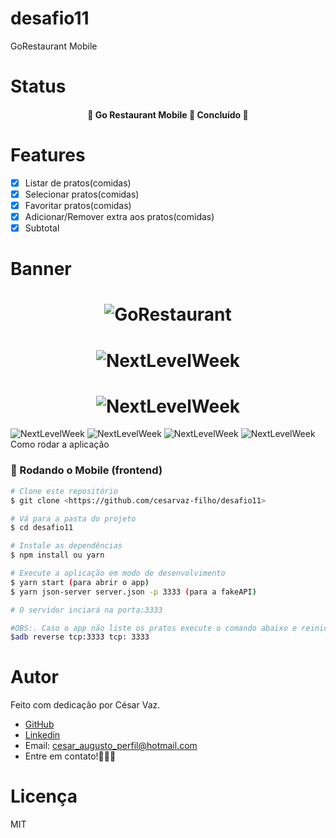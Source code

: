 # desafio11
GoRestaurant Mobile

# Status
<h4 align="center"> 
	🚧  Go Restaurant Mobile 🚀 Concluído  🚧
</h4>

# Features

- [x] Listar de pratos(comidas)
- [x] Selecionar pratos(comidas)
- [x] Favoritar pratos(comidas)
- [x] Adicionar/Remover extra aos pratos(comidas)
- [x] Subtotal

# Banner

<h1 align="center">
  <img alt="GoRestaurant" title="#NextLevelWeek" src="screenshots/Screenshot_20201113-093133_challenge11.jpg" />
</h1>

<h1 align="center">
  <img alt="NextLevelWeek" title="#NextLevelWeek" src="screenshots/Screenshot_20201113-093146_challenge11.jpg" />
</h1>

<h1 align="center">
  <img alt="NextLevelWeek" title="#NextLevelWeek" src="screenshots/Screenshot_20201113-093157_challenge11.jpg" />
</h1

<h1 align="center">
  <img alt="NextLevelWeek" title="#NextLevelWeek" src="screenshots/Screenshot_20201113-093210_challenge11.jpg" />
</h1

<h1 align="center">
  <img alt="NextLevelWeek" title="#NextLevelWeek" src="screenshots/Screenshot_20201113-093217_challenge11.jpg" />
</h1

<h1 align="center">
  <img alt="NextLevelWeek" title="#NextLevelWeek" src="screenshots/Screenshot_20201113-093221_challenge11.jpg" />
</h1

<h1 align="center">
  <img alt="NextLevelWeek" title="#NextLevelWeek" src="screenshots/Screenshot_20201113-093224_challenge11.jpg" />
</h1

# Como rodar a aplicação


### 🎲 Rodando o Mobile (frontend)

```bash
# Clone este repositório
$ git clone <https://github.com/cesarvaz-filho/desafio11>

# Vá para a pasta do projeto
$ cd desafio11

# Instale as dependências
$ npm install ou yarn

# Execute a aplicação em modo de desenvolvimento
$ yarn start (para abrir o app)
$ yarn json-server server.json -p 3333 (para a fakeAPI)

# O servidor inciará na porta:3333

#OBS:. Caso o app não liste os pratos execute o comando abaixo e reinicie a fakeAPI
$adb reverse tcp:3333 tcp: 3333
```

# Autor

Feito com dedicação por César Vaz.
- [GitHub](https://github.com/cesarvaz-filho)
- [Linkedin](https://www.linkedin.com/in/cesar-vaz-059667175/)
- Email: cesar_augusto_perfil@hotmail.com
- Entre em contato!👋🏽🚀

# Licença
MIT
